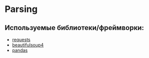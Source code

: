 # Parsing

## Используемые библиотеки/фреймворки:
- [requests](https://doc.qt.io/qtforpython/)
- [beautifulsoup4](https://pandas.pydata.org/)
- [pandas](https://pandas.pydata.org/)
